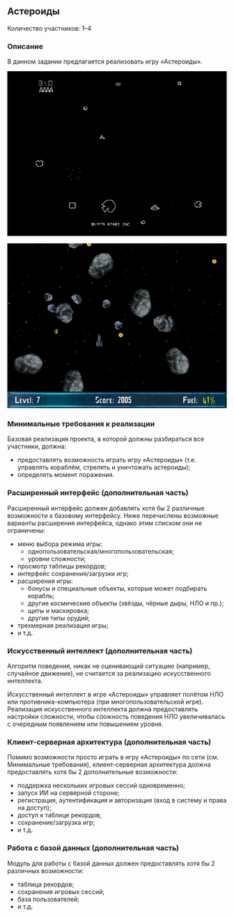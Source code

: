 Астероиды
---------

Количество участников: 1–4

### Описание

В данном задании предлагается реализовать игру «Астероиды».

![Оригинальная игра фирмы Atari.](images/asteroids.png)

![Один из клонов.](images/asteroid-storm.png)

### Минимальные требования к реализации

Базовая реализация проекта, в которой должны разбираться все участники, должна:

- предоставлять возможность играть игру «Астероиды» (т.е. управлять кораблём, стрелять и уничтожать астероиды);
- определять момент поражения.

### Расширенный интерфейс (дополнительная часть)

Расширенный интерфейс должен добавлять хотя бы 2 различные возможности к базовому интерфейсу.
Ниже перечислены возможные варианты расширения интерфейса, однако этим списком они не ограничены:

- меню выбора режима игры:
    - однопользовательская/многопользовательская;
    - уровни сложности;
- просмотр таблицы рекордов;
- интерфейс сохранения/загрузки игр;
- расширения игры:
    - бонусы и специальные объекты, которые может подбирать корабль;
    - другие космические объекты (звёзды, чёрные дыры, НЛО и пр.);
    - щиты и маскировка;
    - другие типы орудий;
- трехмерная реализация игры;
- и т.д.

### Искусственный интеллект (дополнительная часть)

Алгоритм поведения, никак не оценивающий ситуацию (например, случайное движение),
не считается за реализацию искусственного интеллекта.

Искусственный интеллект в игре «Астероиды» управляет полётом НЛО
или противника-компьютера (при многопользовательской игре).
Реализация искусственного интеллекта должна предоставлять настройки
сложности, чтобы сложность поведения НЛО увеличивалась с очередным появлением или
повышением уровня.

### Клиент-серверная архитектура (дополнительная часть)

Помимо возможности просто играть в игру «Астероиды» по сети (см. Минимальные требования),
клиент-серверная архитектура должна предоставлять хотя бы 2 дополнительные возможности:

- поддержка нескольких игровых сессий одновременно;
- запуск ИИ на серверной стороне;
- регистрация, аутентификация и авторизация (вход в систему и права на доступ);
- доступ к таблице рекордов;
- сохранение/загрузка игр;
- и т.д.

### Работа с базой данных (дополнительная часть)

Модуль для работы с базой данных должен предоставлять хотя бы 2 различных возможности:

- таблица рекордов;
- сохранения игровых сессий;
- база пользователей;
- и т.д.

